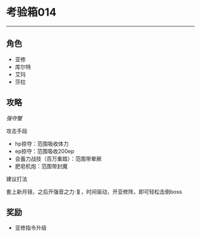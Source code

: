 # 考验箱014

---

## 角色

- 亚修
- 库尔特
- 艾玛
- 莎拉

## 攻略

*强夺蟹*

攻击手段
- hp掠夺：范围吸收体力
- ep掠夺：范围吸收200ep
- 会蓄力战技（百万重踏）：范围带晕厥
- 肥皂机炮：范围带封魔

建议打法

套上新月镜，之后开强音之力·复，时间驱动，开亚修阵，即可轻松击倒boss

## 奖励

- 亚修指令升级
